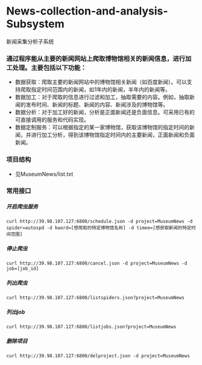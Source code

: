 # News-collection-and-analysis-Subsystem
新闻采集分析子系统

### 通过程序能从主要的新闻网站上爬取博物馆相关的新闻信息，进行加工处理。主要包括以下功能：
* 数据获取：爬取主要的新闻网站中的博物馆相关新闻（如百度新闻）。可以支持爬取指定时间范围内的新闻，如1年内的新闻，半年内的新闻等。
* 数据加工：对于爬取的信息进行过滤和加工，抽取需要的内容。例如，抽取新闻的发布时间、新闻的标题、新闻的内容、新闻涉及的博物馆等。
* 数据分析：对于加工好的新闻，分析是正面新闻还是负面信息。可采用已有的可直接调用的服务和代码实现。
* 数据定制服务：可以根据指定的某一家博物馆，获取该博物馆的指定时间的新闻，并进行加工分析，得到该博物馆指定时间内的主要新闻，正面新闻和负面新闻。
  
### 项目结构
* 见MuseumNews/list.txt

### 常用接口
##### 开启爬虫服务
    curl http://39.98.107.127:6800/schedule.json -d project=MuseumNews -d spider=autospd -d kword=[想爬取的特定博物馆名称] -d timee=[想获取新闻的特定时间范围]

##### 停止爬虫
    curl http://39.98.107.127:6800/cancel.json -d project=MuseumNews -d job=[job_id]

##### 列出爬虫
    curl http://39.98.107.127:6800/listspiders.json?project=MuseumNews

##### 列出job
    curl http://39.98.107.127:6800/listjobs.json?project=MuseumNews

##### 删除项目
    curl http://39.98.107.127:6800/delproject.json -d project=MuseumNews